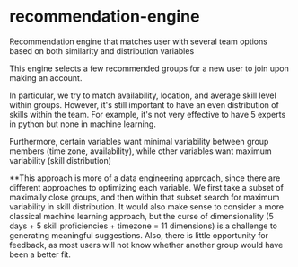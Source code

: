 # recommendation-engine
Recommendation engine that matches user with several team options based on both similarity and distribution variables

This engine selects a few recommended groups for a new user to join upon making an account.

In particular, we try to match availability, location, and average skill level within groups. However, it's still important to have an even distribution of skills within the team. For example, it's not very effective to have 5 experts in python but none in machine learning.

Furthermore, certain variables want minimal variability between group members (time zone, availability), while other variables want maximum variability (skill distribution)

**This approach is more of a data engineering approach, since there are different approaches to optimizing each variable. We first take a subset of maximally close groups, and then within that subset search for maximum variability in skill distribution. It would also make sense to consider a more classical machine learning approach, but the curse of dimensionality (5 days + 5 skill proficiencies + timezone = 11 dimensions) is a challenge to generating meaningful suggestions. Also, there is little opportunity for feedback, as most users will not know whether another group would have been a better fit.
